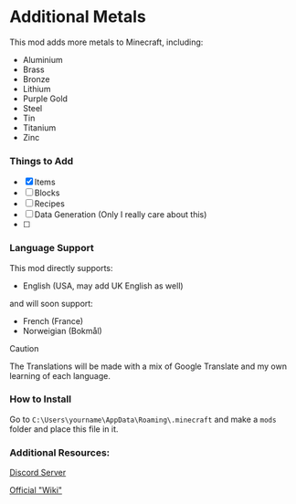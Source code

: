 # Additional Metals

This mod adds more metals to Minecraft, including:
- Aluminium
- Brass
- Bronze
- Lithium
- Purple Gold
- Steel
- Tin
- Titanium
- Zinc

### Things to Add
- [X] Items
- [ ] Blocks
- [ ] Recipes
- [ ] Data Generation (Only I really care about this)
- [ ] 

### Language Support
This mod directly supports: 
- English (USA, may add UK English as well)

and will soon support:
- French (France) 
- Norweigian (Bokmål)

> [!CAUTION]
> The Translations will be made with a mix of Google Translate and my own learning of each language.

### How to Install
Go to `C:\Users\yourname\AppData\Roaming\.minecraft` and make a `mods` folder and place this file in it.

### Additional Resources: 
[Discord Server](https://discord.gg/CdEaxbKyVN)

[Official "Wiki"](https://slyzowo.net/fabric-mods#MoreMetals)
